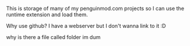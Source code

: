 This is storage of many of my
penguinmod.com
projects so I can use the
runtime
extension and load them.

Why use github?
I have a webserver but I don't wanna link to it :D

why is there a file called folder
im dum
